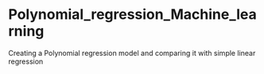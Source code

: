 # Polynomial_regression_Machine_learning
Creating a Polynomial regression model and comparing it with simple linear regression


